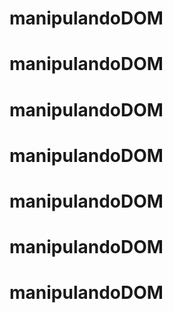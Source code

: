 # manipulandoDOM
# manipulandoDOM
# manipulandoDOM
# manipulandoDOM
# manipulandoDOM
# manipulandoDOM
# manipulandoDOM

